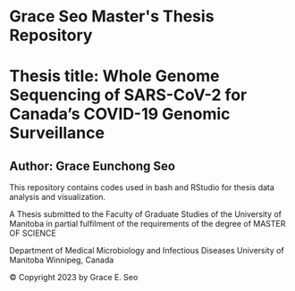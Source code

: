 # Grace Seo Master's Thesis Repository

# Thesis title: Whole Genome Sequencing of SARS-CoV-2 for Canada’s COVID-19 Genomic Surveillance
## Author: Grace Eunchong Seo

This repository contains codes used in bash and RStudio for thesis data analysis and visualization.

A Thesis submitted to the Faculty of Graduate Studies of the University of Manitoba
in partial fulfilment of the requirements of the degree of MASTER OF SCIENCE

Department of Medical Microbiology and Infectious Diseases
University of Manitoba
Winnipeg, Canada

© Copyright 2023 by Grace E. Seo

